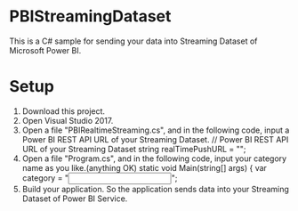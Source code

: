 # PBIStreamingDataset
This is a C# sample for sending your data into Streaming Dataset of Microsoft Power BI.
# Setup
1. Download this project.
2. Open Visual Studio 2017.
3. Open a file "PBIRealtimeStreaming.cs", and in the following code, input a Power BI REST API URL of your Streaming Dataset.
    // Power BI REST API URL of your Streaming Dataset
    string realTimePushURL = "<This is a Power BI REST API URL of your Streaming Dataset>";
4. Open a file "Program.cs", and in the following code, input your category name as you like.(anything OK)
    static void Main(string[] args)
    {
        var category = "<Input your category name>";
5. Build your application. So the application sends data into your Streaming Dataset of Power BI Service.
